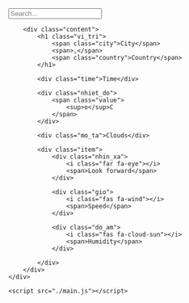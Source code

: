 <!DOCTYPE html>
<html lang="vi">

<head>
    <meta charset="UTF-8">
    <meta name="viewport" content="width=device-width, initial-scale=1.0">
    <title>Weather</title>
    <link rel="stylesheet" href="https://cdnjs.cloudflare.com/ajax/libs/font-awesome/6.0.0-beta2/css/all.min.css"
        integrity="sha512-YWzhKL2whUzgiheMoBFwW8CKV4qpHQAEuvilg9FAn5VJUDwKZZxkJNuGM4XkWuk94WCrrwslk8yWNGmY1EduTA=="
        crossorigin="anonymous" referrerpolicy="no-referrer" />
    <link rel="stylesheet" href="style.css">
</head>

<body>
    <div id="weather">
        <input type="text" placeholder="Search..." class="search">

        <div class="content">
            <h1 class="vi_tri">
                <span class="city">City</span>
                <span>,</span>
                <span class="country">Country</span>
            </h1>

            <div class="time">Time</div>

            <div class="nhiet_do">
                <span class="value">
                    <sup>o</sup>C
                </span>
            </div>

            <div class="mo_ta">Clouds</div>

            <div class="item">
                <div class="nhin_xa">
                    <i class="far fa-eye"></i>
                    <span>Look forward</span>
                </div>

                <div class="gio">
                    <i class="fas fa-wind"></i>
                    <span>Speed</span>
                </div>

                <div class="do_am">
                    <i class="fas fa-cloud-sun"></i>
                    <span>Humidity</span>
                </div>

            </div>
        </div>
    </div>

    <script src="./main.js"></script>
</body>

</html>
